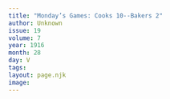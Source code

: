 ```yaml
---
title: "Monday’s Games: Cooks 10--Bakers 2"
author: Unknown
issue: 19
volume: 7
year: 1916
month: 28
day: V
tags:
layout: page.njk
image:
---
```



